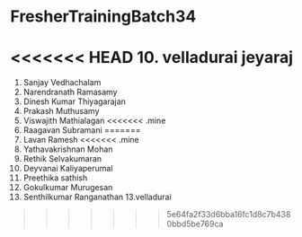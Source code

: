 # FresherTrainingBatch34
<<<<<<< HEAD
10. velladurai jeyaraj
=======
1. Sanjay Vedhachalam
2. Narendranath Ramasamy
3. Dinesh Kumar Thiyagarajan
4. Prakash Muthusamy
5. Viswajith Mathialagan
<<<<<<< .mine
6. Raagavan Subramani
=======
6. Lavan Ramesh
<<<<<<< .mine
7. Yathavakrishnan Mohan
8. Rethik Selvakumaran
9. Deyvanai Kaliyaperumal
10. Preethika sathish
11. Gokulkumar Murugesan
12. Senthilkumar Ranganathan
13.velladurai

>>>>>>> 5e64fa2f33d6bba16fc1d8c7b4380bbd5be769ca
